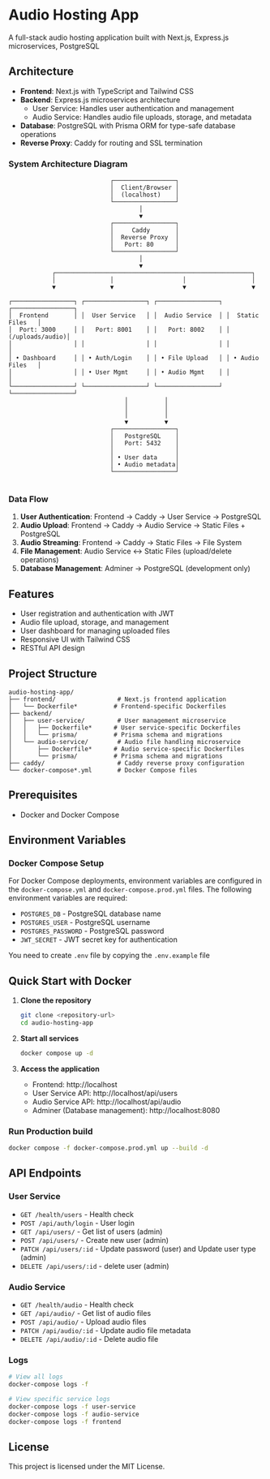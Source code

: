 # Audio Hosting App

A full-stack audio hosting application built with Next.js, Express.js microservices, PostgreSQL

## Architecture

- **Frontend**: Next.js with TypeScript and Tailwind CSS
- **Backend**: Express.js microservices architecture
  - User Service: Handles user authentication and management
  - Audio Service: Handles audio file uploads, storage, and metadata
- **Database**: PostgreSQL with Prisma ORM for type-safe database operations
- **Reverse Proxy**: Caddy for routing and SSL termination

### System Architecture Diagram

```
                            ┌─────────────────┐
                            │  Client/Browser │
                            │  (localhost)    │
                            └─────────────────┘
                                    │
                                    ▼
                            ┌─────────────────┐
                            │     Caddy       │
                            │  Reverse Proxy  │
                            │   Port: 80      │
                            └─────────────────┘
                                    │
                                    ▼
            ┌──────────────────────────────────────────────────────┐
            │               │                   │                  │
            ▼               ▼                   ▼                  ▼ 

┌─────────────────┐ ┌─────────────────┐ ┌─────────────────┐ ┌─────────────────┐
│  Frontend       │ │  User Service   │ │  Audio Service  │ │  Static Files   │
│  Port: 3000     │ │   Port: 8001    │ │   Port: 8002    │ │ (/uploads/audio)│
│                 │ │                 │ │                 │ │                 │
│ • Dashboard     │ │ • Auth/Login    │ │ • File Upload   │ │ • Audio Files   │
│                 │ │ • User Mgmt     │ │ • Audio Mgmt    │ │                 │
└─────────────────┘ └─────────────────┘ └─────────────────┘ └─────────────────┘
                                │          │     
                                │          │                  
                                │          │         
                                ▼          ▼         
                            ┌─────────────────┐         
                            │   PostgreSQL    │         
                            │   Port: 5432    │         
                            │                 │         
                            │ • User data     │         
                            │ • Audio metadata│         
                            └─────────────────┘         
         
```

### Data Flow

1. **User Authentication**: Frontend → Caddy → User Service → PostgreSQL
2. **Audio Upload**: Frontend → Caddy → Audio Service → Static Files + PostgreSQL
3. **Audio Streaming**: Frontend → Caddy → Static Files → File System
4. **File Management**: Audio Service ↔ Static Files (upload/delete operations)
5. **Database Management**: Adminer → PostgreSQL (development only)

## Features

- User registration and authentication with JWT
- Audio file upload, storage, and management
- User dashboard for managing uploaded files
- Responsive UI with Tailwind CSS
- RESTful API design

## Project Structure

```
audio-hosting-app/
├── frontend/                 # Next.js frontend application
│   └── Dockerfile*          # Frontend-specific Dockerfiles
├── backend/
│   ├── user-service/         # User management microservice
│   │   ├── Dockerfile*      # User service-specific Dockerfiles
│   │   └── prisma/          # Prisma schema and migrations
│   └── audio-service/        # Audio file handling microservice
│       ├── Dockerfile*      # Audio service-specific Dockerfiles
│       └── prisma/          # Prisma schema and migrations
├── caddy/                    # Caddy reverse proxy configuration
└── docker-compose*.yml       # Docker Compose files
```

## Prerequisites

- Docker and Docker Compose


## Environment Variables

### Docker Compose Setup

For Docker Compose deployments, environment variables are configured in the `docker-compose.yml` and `docker-compose.prod.yml` files. The following environment variables are required:

- `POSTGRES_DB` - PostgreSQL database name
- `POSTGRES_USER` - PostgreSQL username
- `POSTGRES_PASSWORD` - PostgreSQL password
- `JWT_SECRET` - JWT secret key for authentication

You need to create `.env` file by copying the `.env.example` file

## Quick Start with Docker

1. **Clone the repository**
   ```bash
   git clone <repository-url>
   cd audio-hosting-app
   ```

2. **Start all services**
   ```bash
   docker compose up -d
   ```

3. **Access the application**
   - Frontend: http://localhost
   - User Service API: http://localhost/api/users
   - Audio Service API: http://localhost/api/audio
   - Adminer (Database management): http://localhost:8080


### Run Production build
```bash
docker compose -f docker-compose.prod.yml up --build -d
```

## API Endpoints

### User Service
- `GET /health/users` - Health check
- `POST /api/auth/login` - User login
- `GET /api/users/` - Get list of users (admin)
- `POST /api/users/` - Create new user (admin)
- `PATCH /api/users/:id` - Update password (user) and Update user type (admin)
- `DELETE /api/users/:id` - delete user (admin)


### Audio Service
- `GET /health/audio` - Health check
- `GET /api/audio/` - Get list of audio files
- `POST /api/audio/` - Upload audio files
- `PATCH /api/audio/:id` - Update audio file metadata
- `DELETE /api/audio/:id` - Delete audio file



### Logs
```bash
# View all logs
docker-compose logs -f

# View specific service logs
docker-compose logs -f user-service
docker-compose logs -f audio-service
docker-compose logs -f frontend
```


## License

This project is licensed under the MIT License.
